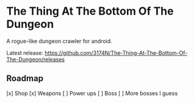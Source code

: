 # The Thing At The Bottom Of The Dungeon
A rogue-like dungeon crawler for android.

Latest release: https://github.com/3174N/The-Thing-At-The-Bottom-Of-The-Dungeon/releases

## Roadmap
[x] Shop
 [x] Weapons
 [ ] Power ups
[ ] Boss
 [ ] More bosses I guess
